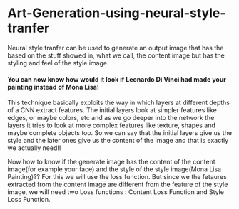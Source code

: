 # Art-Generation-using-neural-style-tranfer

Neural style tranfer can be used to generate an output image that has the based on the stuff showed in, what we call, the content image but has the styling and feel of the style image. 
#### You can now know how would it look if Leonardo Di Vinci had made your painting instead of Mona Lisa!

This technique basically exploits the way in which layers at different depths of a CNN extract features. The initial layers look at simpler features like edges, or maybe colors, etc and as we go deeper into the network the layers it tries to look at more complex features like texture, shapes and maybe complete objects too. So we can say that the initial layers give us the style and the later ones give us the content of the image and that is exactly we actually need!!

 
Now how to know if the generate image has the content of the content image(for example your face) and the style of the style image(Mona Lisa Painting)?? For this we will use the loss function. But since we the fetaures extracted from the content image are different from the feature of the style image, we will need two Loss functions : Content Loss Function and Style Loss Function.
